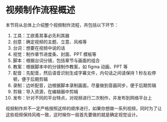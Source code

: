 # 视频制作流程概述

本节将从总体上介绍整个视频制作流程，共包括以下环节：

1. 工具：工欲善其事必先利其器
2. 创意：确定视频的主题、立意、风格等
3. 台词：想要在视频中说的话
4. 视觉：制作章节进度条、封面、PPT 模板等
5. 脚本：根据台词分镜，包括章节与画面的组合
6. 教案：根据脚本中的分镜制作教案，如 figma 动画、PPT 等
7. 配音：先配音，然后语音识别生成字幕文件，内句话之间请保持 1 秒左右停顿，便于后期剪辑
8. 录制：边听配音，边根据脚本录制画面，尽量做到音画同步，便于后期剪辑
9. 剪辑：导入资源，在编辑器中剪辑
10. 发布：针对不同的平台特点，对视频进行二次制作，并发布到网络平台上

视频制作并不一定严格按照这样的顺序进行，如果你想做一系列视频，同时为了让这些视频保持风格一致，这时候你一般首先要做的就是确定视觉设计。